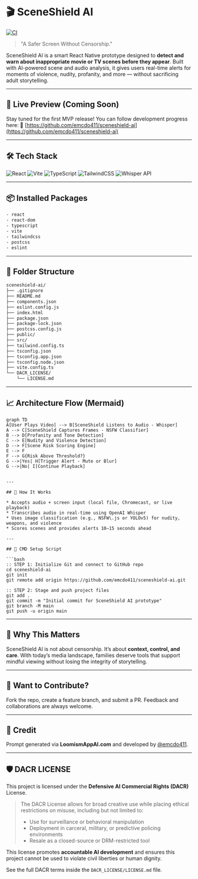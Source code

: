 # 🎬 SceneShield AI

[![CI](https://github.com/emcdo411/sceneshield-ai/actions/workflows/build.yml/badge.svg)](https://github.com/emcdo411/sceneshield-ai/actions/workflows/build.yml)


> "A Safer Screen Without Censorship."

SceneShield AI is a smart React Native prototype designed to **detect and warn about inappropriate movie or TV scenes before they appear**. Built with AI-powered scene and audio analysis, it gives users real-time alerts for moments of violence, nudity, profanity, and more — without sacrificing adult storytelling.

---

## 🚀 Live Preview (Coming Soon)

Stay tuned for the first MVP release! You can follow development progress here:
🔗 [https://github.com/emcdo411/sceneshield-ai](https://github.com/emcdo411/sceneshield-ai)

---

## 🛠️ Tech Stack

![React](https://img.shields.io/badge/-React-61DAFB?logo=react\&logoColor=white\&style=for-the-badge)
![Vite](https://img.shields.io/badge/-Vite-646CFF?logo=vite\&logoColor=white\&style=for-the-badge)
![TypeScript](https://img.shields.io/badge/-TypeScript-3178C6?logo=typescript\&logoColor=white\&style=for-the-badge)
![TailwindCSS](https://img.shields.io/badge/-TailwindCSS-38B2AC?logo=tailwindcss\&logoColor=white\&style=for-the-badge)
![Whisper API](https://img.shields.io/badge/-OpenAI%20Whisper-black?logo=openai\&style=for-the-badge)

---

## 📦 Installed Packages

```bash
- react
- react-dom
- typescript
- vite
- tailwindcss
- postcss
- eslint
```

---

## 📂 Folder Structure

```bash
sceneshield-ai/
├── .gitignore
├── README.md
├── components.json
├── eslint.config.js
├── index.html
├── package.json
├── package-lock.json
├── postcss.config.js
├── public/
├── src/
├── tailwind.config.ts
├── tsconfig.json
├── tsconfig.app.json
├── tsconfig.node.json
├── vite.config.ts
└── DACR_LICENSE/
    └── LICENSE.md
```

---

## 📈 Architecture Flow (Mermaid)

```mermaid
graph TD
A[User Plays Video] --> B[SceneShield Listens to Audio - Whisper]
A --> C[SceneShield Captures Frames - NSFW Classifier]
B --> D[Profanity and Tone Detection]
C --> E[Nudity and Violence Detection]
D --> F[Scene Risk Scoring Engine]
E --> F
F --> G{Risk Above Threshold?}
G -->|Yes| H[Trigger Alert - Mute or Blur]
G -->|No| I[Continue Playback]
```

```

---

## 🧪 How It Works

* Accepts audio + screen input (local file, Chromecast, or live playback)
* Transcribes audio in real-time using OpenAI Whisper
* Uses image classification (e.g., NSFW\.js or YOLOv5) for nudity, weapons, and violence
* Scores scenes and provides alerts 10–15 seconds ahead

---

## 📌 CMD Setup Script

```bash
:: STEP 1: Initialize Git and connect to GitHub repo
cd sceneshield-ai
git init
git remote add origin https://github.com/emcdo411/sceneshield-ai.git

:: STEP 2: Stage and push project files
git add .
git commit -m "Initial commit for SceneShield AI prototype"
git branch -M main
git push -u origin main
```

---

## 🧠 Why This Matters

SceneShield AI is not about censorship. It’s about **context, control, and care**. With today’s media landscape, families deserve tools that support mindful viewing without losing the integrity of storytelling.

---

## 👋 Want to Contribute?

Fork the repo, create a feature branch, and submit a PR. Feedback and collaborations are always welcome.

---

## 📣 Credit

Prompt generated via **LoomismAppAI.com** and developed by [@emcdo411](https://github.com/emcdo411).

---

## 🛡 DACR LICENSE

This project is licensed under the **Defensive AI Commercial Rights (DACR)** License.

> The DACR License allows for broad creative use while placing ethical restrictions on misuse, including but not limited to:
>
> * Use for surveillance or behavioral manipulation
> * Deployment in carceral, military, or predictive policing environments
> * Resale as a closed-source or DRM-restricted tool

This license promotes **accountable AI development** and ensures this project cannot be used to violate civil liberties or human dignity.

See the full DACR terms inside the `DACR_LICENSE/LICENSE.md` file.
 
